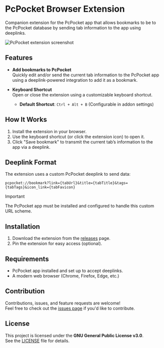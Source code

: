 # PcPocket Browser Extension

Companion extension for the PcPocket app that allows bookmarks to be to the PcPocket database by sending tab information to the app using deeplinks.

![PcPocket extension screenshot](https://github.com/user-attachments/assets/dbf33a58-0de0-451c-87e3-d869682b9f30)


## Features

- **Add bookmarks to PcPocket**  
  Quickly edit and/or send the current tab information to the PcPocket app using a deeplink-powered integration to add it as a bookmark.

- **Keyboard Shortcut**  
  Open or close the extension using a customizable keyboard shortcut.
  - **Default Shortcut**: `Ctrl + Alt + B` (Configurable in addon settings)

## How It Works

1. Install the extension in your browser.
2. Use the keyboard shortcut (or click the extension icon) to open it.
3. Click "Save bookmark" to transmit the current tab’s information to the app via a deeplink.

## Deeplink Format

The extension uses a custom PcPocket deeplink to send data:

```
pcpocket://bookmark?link={tabUrl}&title={tabTitle}&tags={tabTags}&icon_link={tabFavicon}
```

> [!IMPORTANT]
> The PcPocket app must be installed and configured to handle this custom URL scheme.

## Installation

1. Download the extension from the [releases](https://github.com/dragon-slayer875/pcpocket-extension/releases) page.
2. Pin the extension for easy access (optional).

## Requirements

- PcPocket app installed and set up to accept deeplinks.
- A modern web browser (Chrome, Firefox, Edge, etc.)

## Contribution

Contributions, issues, and feature requests are welcome!  
Feel free to check out the [issues page](https://github.com/dragon-slayer875/pcpocket-extension/issues) if you'd like to contribute.

## License

This project is licensed under the **GNU General Public License v3.0**.  
See the [LICENSE](./LICENSE) file for details.
